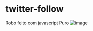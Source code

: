 # twitter-follow
Robo feito com javascript Puro 
![image](https://user-images.githubusercontent.com/37172038/119012267-429b1b80-b96c-11eb-8653-7c1a82a408de.png)
